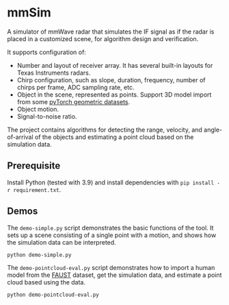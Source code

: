 # mmSim

A simulator of mmWave radar that simulates the IF signal as if the radar is placed in a customized scene, for algorithm design and verification.

It supports configuration of:
* Number and layout of receiver array. It has several built-in layouts for Texas Instruments radars.
* Chirp configuration, such as slope, duration, frequency, number of chirps per frame, ADC sampling rate, etc.
* Object in the scene, represented as points. Support 3D model import from some [pyTorch geometric datasets](https://pytorch-geometric.readthedocs.io/en/latest/modules/datasets.html).
* Object motion. 
* Signal-to-noise ratio.

The project contains algorithms for detecting the range, velocity, and angle-of-arrival of the objects and estimating a point cloud based on the simulation data.

## Prerequisite 

Install Python (tested with 3.9) and install dependencies with ```pip install -r requirement.txt```.

## Demos 

The `demo-simple.py` script demonstrates the basic functions of the tool. It sets up a scene consisting of a single point with a motion, and shows how the simulation data can be interpreted. 

```python demo-simple.py```

The `demo-pointcloud-eval.py` script demonstrates how to import a human model from the [FAUST](http://faust.is.tue.mpg.de/) dataset, get the simulation data, and estimate a point cloud based using the data.

```python demo-pointcloud-eval.py```
